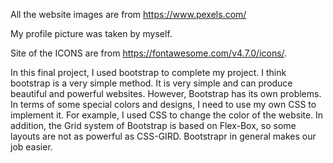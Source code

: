 All the website images are from https://www.pexels.com/

My profile picture was taken by myself.

Site of the ICONS are from https://fontawesome.com/v4.7.0/icons/.

In this final project, I used bootstrap to complete my project. I think bootstrap is a very simple method. It is very simple and can produce beautiful and powerful websites. However, Bootstrap has its own problems. In terms of some special colors and designs, I need to use my own CSS to implement it. For example, I used CSS to change the color of the website. In addition, the Grid system of Bootstrap is based on Flex-Box, so some layouts are not as powerful as CSS-GIRD. Bootstrapr in general makes our job easier.
